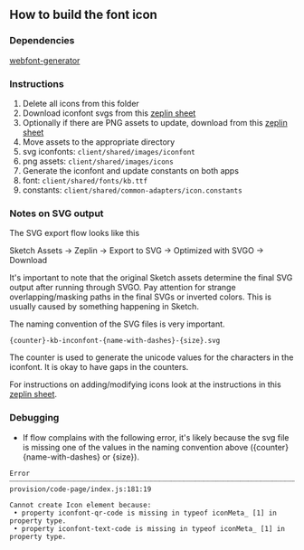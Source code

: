## How to build the font icon

### Dependencies

[webfont-generator](https://github.com/sunflowerdeath/webfonts-generator)

### Instructions

1. Delete all icons from this folder
2. Download iconfont svgs from this [zeplin sheet](https://zpl.io/29y4w5w)
3. Optionally if there are PNG assets to update, download from this [zeplin sheet](https://zpl.io/VQoMDq4)
4. Move assets to the appropriate directory
  1. svg iconfonts: `client/shared/images/iconfont`
  2. png assets: `client/shared/images/icons`
5. Generate the iconfont and update constants on both apps
  1. font: `client/shared/fonts/kb.ttf`
  2. constants: `client/shared/common-adapters/icon.constants`

### Notes on SVG output

The SVG export flow looks like this

Sketch Assets → Zeplin → Export to SVG → Optimized with SVGO → Download

It's important to note that the original Sketch assets determine the final SVG
output after running through SVGO. Pay attention for strange overlapping/masking
paths in the final SVGs or inverted colors. This is usually caused by something
happening in Sketch.

The naming convention of the SVG files is very important.

`{counter}-kb-inconfont-{name-with-dashes}-{size}.svg`

The counter is used to generate the unicode values for the characters in the
iconfont. It is okay to have gaps in the counters.

For instructions on adding/modifying icons look at the instructions in this
[zeplin sheet](https://zpl.io/29y4w5w).

### Debugging

- If flow complains with the following error, it's likely because the svg file
  is missing one of the values in the naming convention above ({counter}
  {name-with-dashes} or {size}).

```
Error ┈┈┈┈┈┈┈┈┈┈┈┈┈┈┈┈┈┈┈┈┈┈┈┈┈┈┈┈┈┈┈┈┈┈┈┈┈┈┈┈┈┈┈┈┈┈┈┈┈┈┈┈┈┈┈┈┈┈┈┈┈┈┈┈┈┈┈┈┈┈┈┈┈┈┈┈┈┈ provision/code-page/index.js:181:19

Cannot create Icon element because:
 • property iconfont-qr-code is missing in typeof iconMeta_ [1] in property type.
 • property iconfont-text-code is missing in typeof iconMeta_ [1] in property type.
```
